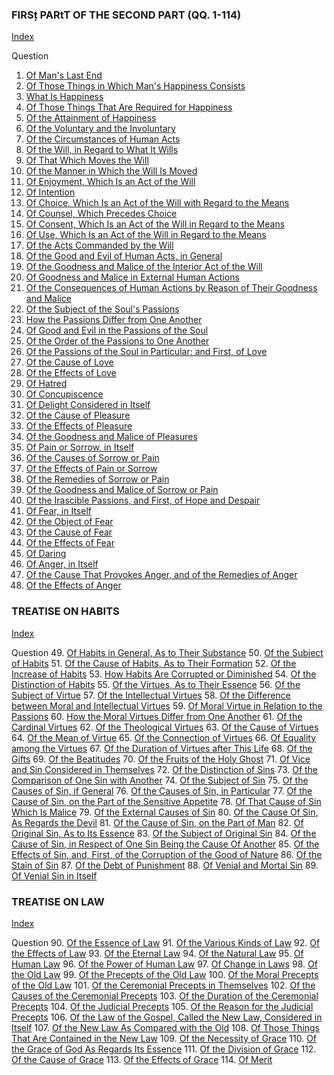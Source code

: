 

### FIRSț PARtT OF THE SECOND PART (QQ. 1-114)

[Index](index.html)

Question
1. [Of Man's Last End](./Summa%20Theologica/001.%20Last%20End%20(5)/01.%20Man's%20Last%20End.md)
2. [Of Those Things in Which Man's Happiness Consists](./Summa%20Theologica/001.%20Last%20End%20(5)/02.%20Those%20Things%20in%20Which%20Man's%20Happiness%20Consists.md)
3. [What Is Happiness](./Summa%20Theologica/001.%20Last%20End%20(5)/03.%20What%20Is%20Happiness.md)
4. [Of Those Things That Are Required for Happiness](./Summa%20Theologica/001.%20Last%20End%20(5)/04.%20Those%20Things%20that%20Are%20Required%20for%20Happiness.md)
5. [Of the Attainment of Happiness](./Summa%20Theologica/001.%20Last%20End%20(5)/05.%20Attainment%20of%20Happiness.md)
6. [Of the Voluntary and the Involuntary](./Summa%20Theologica/006.%20Human%20Acts:%20Acts%20Peculiar%20to%20Man%20(16)/06.%20Voluntary%20and%20the%20Involuntary.md)
7. [Of the Circumstances of Human Acts](./Summa%20Theologica/006.%20Human%20Acts:%20Acts%20Peculiar%20to%20Man%20(16)/07.%20Circumstances%20of%20Human%20Acts.md)
8. [Of the Will, in Regard to What It Wills](./Summa%20Theologica/006.%20Human%20Acts:%20Acts%20Peculiar%20to%20Man%20(16)/08.%20Will,%20in%20Regard%20to%20What%20It%20Wills.md)
9. [Of That Which Moves the Will](./Summa%20Theologica/006.%20Human%20Acts:%20Acts%20Peculiar%20to%20Man%20(16)/09.%20That%20Which%20Moves%20the%20Will.md)
10. [Of the Manner in Which the Will Is Moved](./Summa%20Theologica/006.%20Human%20Acts:%20Acts%20Peculiar%20to%20Man%20(16)/10.%20Manner%20in%20Which%20the%20Will%20Is%20Moved.md)
11. [Of Enjoyment, Which Is an Act of the Will](./Summa%20Theologica/006.%20Human%20Acts:%20Acts%20Peculiar%20to%20Man%20(16)/11.%20Enjoyment%20(or,%20Fruition),%20Which%20Is%20an%20Act%20of%20the%20Will.md)
12. [Of Intention](./Summa%20Theologica/006.%20Human%20Acts:%20Acts%20Peculiar%20to%20Man%20(16)/12.%20Intention.md)
13. [Of Choice, Which Is an Act of the Will with Regard to the Means](./Summa%20Theologica/006.%20Human%20Acts:%20Acts%20Peculiar%20to%20Man%20(16)/13.%20Choice,%20Which%20Is%20an%20Act%20of%20the%20Will%20with%20Regard%20to%20the%20Means.md)
14. [Of Counsel, Which Precedes Choice](./Summa%20Theologica/006.%20Human%20Acts:%20Acts%20Peculiar%20to%20Man%20(16)/14.%20Counsel,%20Which%20Precedes%20Choice.md)
15. [Of Consent, Which Is an Act of the Will in Regard to the Means](./Summa%20Theologica/006.%20Human%20Acts:%20Acts%20Peculiar%20to%20Man%20(16)/15.%20Consent,%20Which%20Is%20an%20Act%20of%20the%20Will%20in%20Regard%20to%20the%20Means.md)
16. [Of Use, Which Is an Act of the Will in Regard to the Means](./Summa%20Theologica/006.%20Human%20Acts:%20Acts%20Peculiar%20to%20Man%20(16)/16.%20Use,%20Which%20Is%20an%20Act%20of%20the%20Will%20in%20Regard%20to%20the%20Means.md)
17. [Of the Acts Commanded by the Will](./Summa%20Theologica/006.%20Human%20Acts:%20Acts%20Peculiar%20to%20Man%20(16)/17.%20Acts%20Commanded%20by%20the%20Will.md)
18. [Of the Good and Evil of Human Acts, in General](./Summa%20Theologica/006.%20Human%20Acts:%20Acts%20Peculiar%20to%20Man%20(16)/18.%20Good%20and%20Evil%20of%20Human%20Acts,%20in%20General.md)
19. [Of the Goodness and Malice of the Interior Act of the Will](./Summa%20Theologica/006.%20Human%20Acts:%20Acts%20Peculiar%20to%20Man%20(16)/19.%20Goodness%20and%20Malice%20of%20the%20Interior%20Act%20of%20the%20Will.md)
20. [Of Goodness and Malice in External Human Actions](./Summa%20Theologica/006.%20Human%20Acts:%20Acts%20Peculiar%20to%20Man%20(16)/20.%20Goodness%20and%20Malice%20in%20External%20Human%20Affairs.md)
21. [Of the Consequences of Human Actions by Reason of Their Goodness and Malice](./Summa%20Theologica/006.%20Human%20Acts:%20Acts%20Peculiar%20to%20Man%20(16)/21.%20Consequences%20of%20Human%20Actions%20by%20Reason%20of%20Their%20Goodness%20and%20Malice.md)
22. [Of the Subject of the Soul's Passions](./Summa%20Theologica/022.%20Passions%20(27)/22.%20Subject%20of%20the%20Soul's%20Passions.md)
23. [How the Passions Differ from One Another](./Summa%20Theologica/022.%20Passions%20(27)/23.%20How%20the%20Passions%20Differ%20From%20One%20Another.md)
24. [Of Good and Evil in the Passions of the Soul](./Summa%20Theologica/022.%20Passions%20(27)/24.%20Good%20and%20Evil%20in%20the%20Passions%20of%20the%20Soul.md)
25. [Of the Order of the Passions to One Another](./Summa%20Theologica/022.%20Passions%20(27)/25.%20Order%20of%20the%20Passions%20to%20One%20Another.md)
26. [Of the Passions of the Soul in Particular: and First, of Love](./Summa%20Theologica/022.%20Passions%20(27)/26.%20Passions%20of%20the%20Soul%20in%20Particular:%20And%20First,%20of%20Love.md)
27. [Of the Cause of Love](./Summa%20Theologica/022.%20Passions%20(27)/27.%20Cause%20of%20Love.md)
28. [Of the Effects of Love](./Summa%20Theologica/022.%20Passions%20(27)/28.%20Effects%20of%20Love.md)
29. [Of Hatred](./Summa%20Theologica/022.%20Passions%20(27)/29.%20Hatred.md)
30. [Of Concupiscence](./Summa%20Theologica/022.%20Passions%20(27)/30.%20Concupiscence.md)
31. [Of Delight Considered in Itself](./Summa%20Theologica/022.%20Passions%20(27)/31.%20Delight%20Considered%20in%20Itself%20(or,%20Pleasure).md)
32. [Of the Cause of Pleasure](./Summa%20Theologica/022.%20Passions%20(27)/32.%20Cause%20of%20Pleasure.md)
33. [Of the Effects of Pleasure](./Summa%20Theologica/022.%20Passions%20(27)/33.%20Effects%20of%20Pleasure.md)
34. [Of the Goodness and Malice of Pleasures](./Summa%20Theologica/022.%20Passions%20(27)/34.%20Goodness%20and%20Malice%20of%20Pleasures.md)
35. [Of Pain or Sorrow, in Itself](./Summa%20Theologica/022.%20Passions%20(27)/35.%20Pain%20or%20Sorrow,%20in%20Itself.md)
36. [Of the Causes of Sorrow or Pain](./Summa%20Theologica/022.%20Passions%20(27)/36.%20Causes%20of%20Sorrow%20or%20Pain.md)
37. [Of the Effects of Pain or Sorrow](./Summa%20Theologica/022.%20Passions%20(27)/37.%20Effects%20of%20Pain%20or%20Sorrow.md)
38. [Of the Remedies of Sorrow or Pain](./Summa%20Theologica/022.%20Passions%20(27)/38.%20Remedies%20of%20Sorrow%20or%20Pain.md)
39. [Of the Goodness and Malice of Sorrow or Pain](./Summa%20Theologica/022.%20Passions%20(27)/39.%20Goodness%20and%20Malice%20of%20Sorrow%20or%20Pain.md)
40. [Of the Irascible Passions, and First, of Hope and Despair](./Summa%20Theologica/022.%20Passions%20(27)/40.%20Irascible%20Passions,%20and%20First,%20of%20Hope%20and%20Despair.md)
41. [Of Fear, in Itself](./Summa%20Theologica/022.%20Passions%20(27)/41.%20Fear,%20in%20Itself.md)
42. [Of the Object of Fear](./Summa%20Theologica/022.%20Passions%20(27)/42.%20Object%20of%20Fear.md)
43. [Of the Cause of Fear](./Summa%20Theologica/022.%20Passions%20(27)/43.%20Cause%20of%20Fear.md)
44. [Of the Effects of Fear](./Summa%20Theologica/022.%20Passions%20(27)/44.%20Effects%20of%20Fear.md)
45. [Of Daring](./Summa%20Theologica/022.%20Passions%20(27)/45.%20Daring.md)
46. [Of Anger, in Itself](./Summa%20Theologica/022.%20Passions%20(27)/46.%20Anger,%20in%20Itself.md)
47. [Of the Cause That Provokes Anger, and of the Remedies of Anger](./Summa%20Theologica/022.%20Passions%20(27)/47.%20Cause%20that%20Provokes%20Anger,%20and%20of%20the%20Remedies%20of%20Anger.md)
48. [Of the Effects of Anger](./Summa%20Theologica/022.%20Passions%20(27)/48.%20Effects%20of%20Anger.md)

### TREATISE ON HABITS

[Index](index.html)

Question
49. [Of Habits in General, As to Their Substance](./Summa%20Theologica/049.%20Habits%20(6)/49.%20Habits%20in%20General,%20as%20to%20Their%20Substance.md)
50. [Of the Subject of Habits](./Summa%20Theologica/049.%20Habits%20(6)/50.%20Subject%20of%20Habits.md)
51. [Of the Cause of Habits, As to Their Formation](./Summa%20Theologica/049.%20Habits%20(6)/51.%20Cause%20of%20Habits,%20as%20to%20Their%20Formation.md)
52. [Of the Increase of Habits](./Summa%20Theologica/049.%20Habits%20(6)/52.%20Increase%20of%20Habits.md)
53. [How Habits Are Corrupted or Diminished](./Summa%20Theologica/049.%20Habits%20(6)/53.%20How%20Habits%20Are%20Corrupted%20or%20Diminished.md)
54. [Of the Distinction of Habits](./Summa%20Theologica/049.%20Habits%20(6)/54.%20Distinction%20of%20Habits.md)
55. [Of the Virtues, As to Their Essence](./Summa%20Theologica/055.%20Habits%20in%20Particular%20(35)/55.%20Good%20Habits,%20I.e.%20Virtues%20(16)/55.%20Virtues,%20as%20to%20Their%20Essence.md)
56. [Of the Subject of Virtue](./Summa%20Theologica/055.%20Habits%20in%20Particular%20(35)/55.%20Good%20Habits,%20I.e.%20Virtues%20(16)/56.%20Subject%20of%20Virtue.md)
57. [Of the Intellectual Virtues](./Summa%20Theologica/055.%20Habits%20in%20Particular%20(35)/55.%20Good%20Habits,%20I.e.%20Virtues%20(16)/57.%20Intellectual%20Virtues.md)
58. [Of the Difference between Moral and Intellectual Virtues](./Summa%20Theologica/055.%20Habits%20in%20Particular%20(35)/55.%20Good%20Habits,%20I.e.%20Virtues%20(16)/58.%20Difference%20Between%20Moral%20and%20Intellectual%20Virtues.md)
59. [Of Moral Virtue in Relation to the Passions](./Summa%20Theologica/055.%20Habits%20in%20Particular%20(35)/55.%20Good%20Habits,%20I.e.%20Virtues%20(16)/59.%20Moral%20Virtue%20in%20Relation%20to%20the%20Passions.md)
60. [How the Moral Virtues Differ from One Another](./Summa%20Theologica/055.%20Habits%20in%20Particular%20(35)/55.%20Good%20Habits,%20I.e.%20Virtues%20(16)/60.%20How%20the%20Moral%20Virtues%20Differ%20From%20One%20Another.md)
61. [Of the Cardinal Virtues](./Summa%20Theologica/055.%20Habits%20in%20Particular%20(35)/55.%20Good%20Habits,%20I.e.%20Virtues%20(16)/61.%20Cardinal%20Virtues.md)
62. [Of the Theological Virtues](./Summa%20Theologica/055.%20Habits%20in%20Particular%20(35)/55.%20Good%20Habits,%20I.e.%20Virtues%20(16)/62.%20Theological%20Virtues.md)
63. [Of the Cause of Virtues](./Summa%20Theologica/055.%20Habits%20in%20Particular%20(35)/55.%20Good%20Habits,%20I.e.%20Virtues%20(16)/63.%20Cause%20of%20Virtues.md)
64. [Of the Mean of Virtue](./Summa%20Theologica/055.%20Habits%20in%20Particular%20(35)/55.%20Good%20Habits,%20I.e.%20Virtues%20(16)/64.%20Mean%20of%20Virtue.md)
65. [Of the Connection of Virtues](./Summa%20Theologica/055.%20Habits%20in%20Particular%20(35)/55.%20Good%20Habits,%20I.e.%20Virtues%20(16)/65.%20Connection%20of%20Virtues.md)
66. [Of Equality among the Virtues](./Summa%20Theologica/055.%20Habits%20in%20Particular%20(35)/55.%20Good%20Habits,%20I.e.%20Virtues%20(16)/66.%20Equality%20Among%20the%20Virtues.md)
67. [Of the Duration of Virtues after This Life](./Summa%20Theologica/055.%20Habits%20in%20Particular%20(35)/55.%20Good%20Habits,%20I.e.%20Virtues%20(16)/67.%20Duration%20of%20Virtues%20After%20This%20Life.md)
68. [Of the Gifts](./Summa%20Theologica/055.%20Habits%20in%20Particular%20(35)/55.%20Good%20Habits,%20I.e.%20Virtues%20(16)/68.%20Gifts.md)
69. [Of the Beatitudes](./Summa%20Theologica/055.%20Habits%20in%20Particular%20(35)/55.%20Good%20Habits,%20I.e.%20Virtues%20(16)/69.%20Beatitudes.md)
70. [Of the Fruits of the Holy Ghost](./Summa%20Theologica/055.%20Habits%20in%20Particular%20(35)/55.%20Good%20Habits,%20I.e.%20Virtues%20(16)/70.%20Fruits%20of%20the%20Holy%20Ghost.md)
71. [Of Vice and Sin Considered in Themselves](./Summa%20Theologica/055.%20Habits%20in%20Particular%20(35)/71.%20Evil%20Habits,%20I.e.%20Vices%20and%20Sins%20(19)/71.%20Vice%20and%20Sin%20Considered%20in%20Themselves.md)
72. [Of the Distinction of Sins](./Summa%20Theologica/055.%20Habits%20in%20Particular%20(35)/71.%20Evil%20Habits,%20I.e.%20Vices%20and%20Sins%20(19)/72.%20Distinction%20of%20Sins.md)
73. [Of the Comparison of One Sin with Another](./Summa%20Theologica/055.%20Habits%20in%20Particular%20(35)/71.%20Evil%20Habits,%20I.e.%20Vices%20and%20Sins%20(19)/73.%20Comparison%20of%20One%20Sin%20with%20Another.md)
74. [Of the Subject of Sin](./Summa%20Theologica/055.%20Habits%20in%20Particular%20(35)/71.%20Evil%20Habits,%20I.e.%20Vices%20and%20Sins%20(19)/74.%20Subject%20of%20Sin.md)
75. [Of the Causes of Sin, if General](./Summa%20Theologica/055.%20Habits%20in%20Particular%20(35)/71.%20Evil%20Habits,%20I.e.%20Vices%20and%20Sins%20(19)/75.%20Causes%20of%20Sin,%20in%20General.md)
76. [Of the Causes of Sin, in Particular](./Summa%20Theologica/055.%20Habits%20in%20Particular%20(35)/71.%20Evil%20Habits,%20I.e.%20Vices%20and%20Sins%20(19)/76.%20Causes%20of%20Sin,%20in%20Particular.md)
77. [Of the Cause of Sin, on the Part of the Sensitive Appetite](./Summa%20Theologica/055.%20Habits%20in%20Particular%20(35)/71.%20Evil%20Habits,%20I.e.%20Vices%20and%20Sins%20(19)/77.%20Cause%20of%20Sin,%20on%20the%20Part%20of%20the%20Sensitive%20Appetite.md)
78. [Of That Cause of Sin Which Is Malice](./Summa%20Theologica/055.%20Habits%20in%20Particular%20(35)/71.%20Evil%20Habits,%20I.e.%20Vices%20and%20Sins%20(19)/78.%20That%20Cause%20of%20Sin%20Which%20Is%20Malice.md)
79. [Of the External Causes of Sin](./Summa%20Theologica/055.%20Habits%20in%20Particular%20(35)/71.%20Evil%20Habits,%20I.e.%20Vices%20and%20Sins%20(19)/79.%20External%20Causes%20of%20Sin.md)
80. [Of the Cause Of Sin, As Regards the Devil](./Summa%20Theologica/055.%20Habits%20in%20Particular%20(35)/71.%20Evil%20Habits,%20I.e.%20Vices%20and%20Sins%20(19)/80.%20Cause%20of%20Sin,%20as%20Regards%20the%20Devil.md)
81. [Of the Cause of Sin, on the Part of Man](./Summa%20Theologica/055.%20Habits%20in%20Particular%20(35)/71.%20Evil%20Habits,%20I.e.%20Vices%20and%20Sins%20(19)/81.%20Cause%20of%20Sin,%20on%20the%20Part%20of%20Man.md)
82. [Of Original Sin, As to Its Essence](./Summa%20Theologica/055.%20Habits%20in%20Particular%20(35)/71.%20Evil%20Habits,%20I.e.%20Vices%20and%20Sins%20(19)/82.%20Original%20Sin,%20as%20to%20Its%20Essence.md)
83. [Of the Subject of Original Sin](./Summa%20Theologica/055.%20Habits%20in%20Particular%20(35)/71.%20Evil%20Habits,%20I.e.%20Vices%20and%20Sins%20(19)/83.%20Subject%20of%20Original%20Sin.md)
84. [Of the Cause of Sin, in Respect of One Sin Being the Cause Of Another](./Summa%20Theologica/055.%20Habits%20in%20Particular%20(35)/71.%20Evil%20Habits,%20I.e.%20Vices%20and%20Sins%20(19)/84.%20Cause%20of%20Sin,%20in%20Respect%20of%20One%20Sin%20Being%20the%20Cause%20of%20Another.md)
85. [Of the Effects of Sin, and, First, of the Corruption of the Good of Nature](./Summa%20Theologica/055.%20Habits%20in%20Particular%20(35)/71.%20Evil%20Habits,%20I.e.%20Vices%20and%20Sins%20(19)/85.%20Effects%20of%20Sin,%20and,%20First,%20of%20the%20Corruption%20of%20the%20Good%20of%20Nature.md)
86. [Of the Stain of Sin](./Summa%20Theologica/055.%20Habits%20in%20Particular%20(35)/71.%20Evil%20Habits,%20I.e.%20Vices%20and%20Sins%20(19)/86.%20Stain%20of%20Sin.md)
87. [Of the Debt of Punishment](./Summa%20Theologica/055.%20Habits%20in%20Particular%20(35)/71.%20Evil%20Habits,%20I.e.%20Vices%20and%20Sins%20(19)/87.%20Debt%20of%20Punishment.md)
88. [Of Venial and Mortal Sin](./Summa%20Theologica/055.%20Habits%20in%20Particular%20(35)/71.%20Evil%20Habits,%20I.e.%20Vices%20and%20Sins%20(19)/88.%20Venial%20and%20Mortal%20Sin.md)
89. [Of Venial Sin in Itself](./Summa%20Theologica/055.%20Habits%20in%20Particular%20(35)/71.%20Evil%20Habits,%20I.e.%20Vices%20and%20Sins%20(19)/89.%20Venial%20Sin%20in%20Itself.md)

### TREATISE ON LAW

[Index](index.html)

Question
90. [Of the Essence of Law](./Summa%20Theologica/090.%20Law%20(19)/090.%20Essence%20of%20Law.md)
91. [Of the Various Kinds of Law](./Summa%20Theologica/090.%20Law%20(19)/091.%20Various%20Kinds%20of%20Law.md)
92. [Of the Effects of Law](./Summa%20Theologica/090.%20Law%20(19)/092.%20Effects%20of%20Law.md)
93. [Of the Eternal Law](./Summa%20Theologica/090.%20Law%20(19)/093.%20Eternal%20Law.md)
94. [Of the Natural Law](./Summa%20Theologica/090.%20Law%20(19)/094.%20Natural%20Law.md)
95. [Of Human Law](./Summa%20Theologica/090.%20Law%20(19)/095.%20Human%20Law.md)
96. [Of the Power of Human Law](./Summa%20Theologica/090.%20Law%20(19)/096.%20Power%20of%20Human%20Law.md)
97. [Of Change in Laws](./Summa%20Theologica/090.%20Law%20(19)/097.%20Change%20in%20Laws.md)
98. [Of the Old Law](./Summa%20Theologica/090.%20Law%20(19)/098.%20Old%20Law.md)
99. [Of the Precepts of the Old Law](./Summa%20Theologica/090.%20Law%20(19)/099.%20Precepts%20of%20the%20Old%20Law.md)
100. [Of the Moral Precepts of the Old Law](./Summa%20Theologica/090.%20Law%20(19)/100.%20Moral%20Precepts%20of%20the%20Old%20Law.md)
101. [Of the Ceremonial Precepts in Themselves](./Summa%20Theologica/090.%20Law%20(19)/101.%20Whether%20a%20Suitable%20Cause%20Can%20Be%20Assigned%20for%20the%20Ceremonies%20Which%20Pertained%20to%20Sacrifices?.md)
102. [Of the Causes of the Ceremonial Precepts](./Summa%20Theologica/090.%20Law%20(19)/102.%20Whether%20Sufficient%20Reason%20Can%20Be%20Assigned%20for%20the%20Ceremonies%20Pertaining%20to%20Holy%20Things?.md)
103. [Of the Duration of the Ceremonial Precepts](./Summa%20Theologica/090.%20Law%20(19)/103.%20Duration%20of%20the%20Ceremonial%20Precepts.md)
104. [Of the Judicial Precepts](./Summa%20Theologica/090.%20Law%20(19)/104.%20Judicial%20Precepts.md)
105. [Of the Reason for the Judicial Precepts](./Summa%20Theologica/090.%20Law%20(19)/105.%20Reason%20for%20the%20Judicial%20Precepts.md)
106. [Of the Law of the Gospel, Called the New Law, Considered in Itself](./Summa%20Theologica/090.%20Law%20(19)/106.%20Law%20of%20the%20Gospel,%20Called%20the%20New%20Law,%20Considered%20in%20Itself.md)
107. [Of the New Law As Compared with the Old](./Summa%20Theologica/090.%20Law%20(19)/107.%20New%20Law%20as%20Compared%20with%20the%20Old.md)
108. [Of Those Things That Are Contained in the New Law](./Summa%20Theologica/090.%20Law%20(19)/108.%20Those%20Things%20that%20Are%20Contained%20in%20the%20New%20Law.md)
109. [Of the Necessity of Grace](./Summa%20Theologica/109.%20Grace%20(6)/109.%20Necessity%20of%20Grace.md)
110. [Of the Grace of God As Regards Its Essence](./Summa%20Theologica/109.%20Grace%20(6)/110.%20Grace%20of%20God%20as%20Regards%20Its%20Essence.md)
111. [Of the Division of Grace](./Summa%20Theologica/109.%20Grace%20(6)/111.%20Division%20of%20Grace.md)
112. [Of the Cause of Grace](./Summa%20Theologica/109.%20Grace%20(6)/112.%20Cause%20of%20Grace.md)
113. [Of the Effects of Grace](./Summa%20Theologica/109.%20Grace%20(6)/113.%20Effects%20of%20Grace.md)
114. [Of Merit](./Summa%20Theologica/109.%20Grace%20(6)/114.%20Merit.md)
